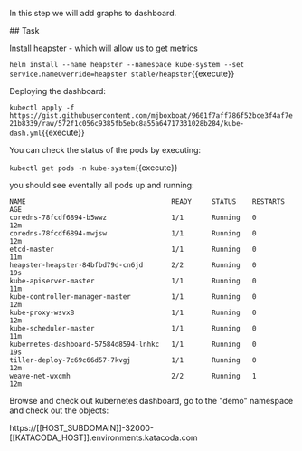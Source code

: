 In this step we will add graphs to dashboard.

## Task

Install heapster - which will allow us to get metrics

`helm install --name heapster --namespace kube-system --set service.nameOverride=heapster stable/heapster`{{execute}}

Deploying the dashboard:

`kubectl apply -f https://gist.githubusercontent.com/mjboxboat/9601f7aff786f52bce3f4af7e21b8339/raw/572f1c056c9385fb5ebc8a55a64717331028b284/kube-dash.yml`{{execute}}

You can check the status of the pods by executing:

`kubectl get pods -n kube-system`{{execute}}

you should see eventally all pods up and running:

```
NAME                                    READY     STATUS    RESTARTS   AGE
coredns-78fcdf6894-b5wwz                1/1       Running   0          12m
coredns-78fcdf6894-mwjsw                1/1       Running   0          12m
etcd-master                             1/1       Running   0          11m
heapster-heapster-84bfbd79d-cn6jd       2/2       Running   0          19s
kube-apiserver-master                   1/1       Running   0          11m
kube-controller-manager-master          1/1       Running   0          12m
kube-proxy-wsvx8                        1/1       Running   0          12m
kube-scheduler-master                   1/1       Running   0          11m
kubernetes-dashboard-57584d8594-lnhkc   1/1       Running   0          19s
tiller-deploy-7c69c66d57-7kvgj          1/1       Running   0          12m
weave-net-wxcmh                         2/2       Running   1          12m
```

Browse and check out kubernetes dashboard, go to the "demo" namespace and check out the objects:

https://[[HOST_SUBDOMAIN]]-32000-[[KATACODA_HOST]].environments.katacoda.com	
